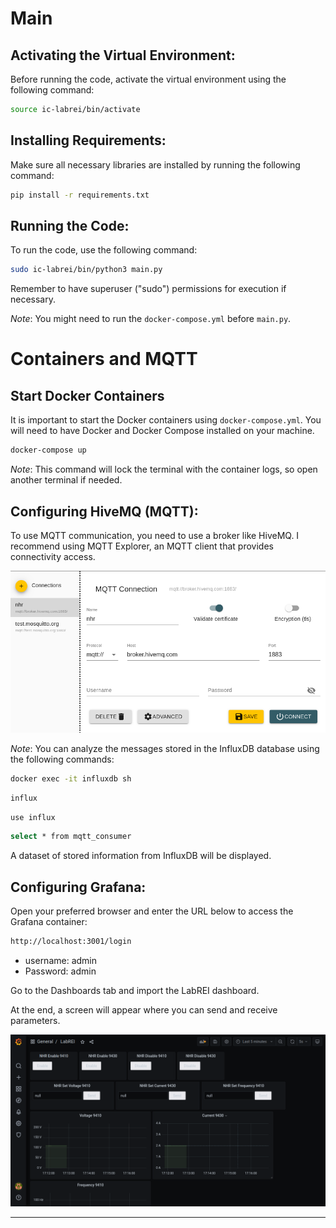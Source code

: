 # Main

## Activating the Virtual Environment:

Before running the code, activate the virtual environment using the following command:

```bash
source ic-labrei/bin/activate
```

## Installing Requirements:

Make sure all necessary libraries are installed by running the following command:

```bash
pip install -r requirements.txt
```

## Running the Code:

To run the code, use the following command:

```bash
sudo ic-labrei/bin/python3 main.py
```

Remember to have superuser ("sudo") permissions for execution if necessary.

*Note*: You might need to run the `docker-compose.yml` before `main.py`.

# Containers and MQTT

## Start Docker Containers

It is important to start the Docker containers using `docker-compose.yml`. You will need to have Docker and Docker Compose installed on your machine.

```bash
docker-compose up
```

*Note*: This command will lock the terminal with the container logs, so open another terminal if needed.

## Configuring HiveMQ (MQTT):

To use MQTT communication, you need to use a broker like HiveMQ. I recommend using MQTT Explorer, an MQTT client that provides connectivity access.

![Alt text](image.png)

*Note*: You can analyze the messages stored in the InfluxDB database using the following commands:

```bash
docker exec -it influxdb sh
```
```bash
influx
```
```bash
use influx
```
```bash
select * from mqtt_consumer
```

A dataset of stored information from InfluxDB will be displayed.

## Configuring Grafana:

Open your preferred browser and enter the URL below to access the Grafana container:

```bash
http://localhost:3001/login
```

- username: admin
- Password: admin

Go to the Dashboards tab and import the LabREI dashboard.

At the end, a screen will appear where you can send and receive parameters.

![Alt text](image-2.png)

---
